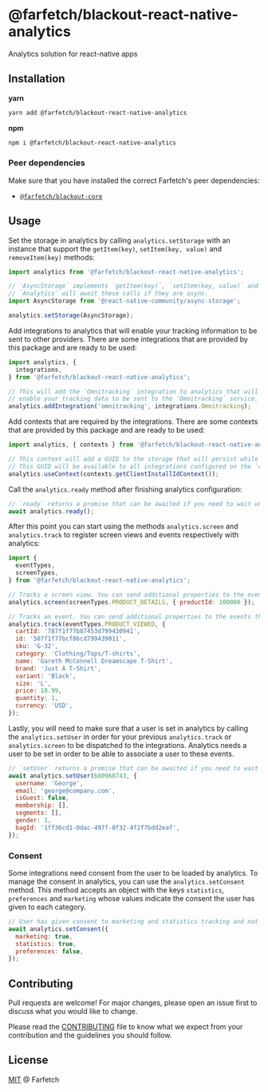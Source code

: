 # @farfetch/blackout-react-native-analytics

Analytics solution for react-native apps

## Installation

**yarn**

```sh
yarn add @farfetch/blackout-react-native-analytics
```

**npm**

```sh
npm i @farfetch/blackout-react-native-analytics
```

### Peer dependencies

Make sure that you have installed the correct Farfetch's peer dependencies:

- [`@farfetch/blackout-core`](https://www.npmjs.com/package/@farfetch/blackout-core)

## Usage

Set the storage in analytics by calling `analytics.setStorage` with an instance that support the `getItem(key)`, `setItem(key, value)` and `removeItem(key)` methods:

```js
import analytics from '@farfetch/blackout-react-native-analytics';

// `AsyncStorage` implements `getItem(key)`, `setItem(key, value)` and `removeItem(key)` used by analytics.
// `Analytics` will await these calls if they are async.
import AsyncStorage from '@react-native-community/async-storage';

analytics.setStorage(AsyncStorage);
```

Add integrations to analytics that will enable your tracking information to be sent to other providers.
There are some integrations that are provided by this package and are ready to be used:

```js
import analytics, {
  integrations,
} from '@farfetch/blackout-react-native-analytics';

// This will add the `Omnitracking` integration to analytics that will
// enable your tracking data to be sent to the `Omnitracking` service.
analytics.addIntegration('omnitracking', integrations.Omnitracking);
```

Add contexts that are required by the integrations. There are some contexts that are provided by this package and are ready to be used:

```js
import analytics, { contexts } from '@farfetch/blackout-react-native-analytics';

// This context will add a GUID to the storage that will persist while the app is installed on the device.
// This GUID will be available to all integrations configured on the `context.app.clientInstallId` key of the event payload.
analytics.useContext(contexts.getClientInstallIdContext());
```

Call the `analytics.ready` method after finishing analytics configuration:

```js
// `ready` returns a promise that can be awaited if you need to wait until the method finishes.
await analytics.ready();
```

After this point you can start using the methods `analytics.screen` and `analytics.track` to register screen views and events respectively with analytics:

```js
import {
  eventTypes,
  screenTypes,
} from '@farfetch/blackout-react-native-analytics';

// Tracks a screen view. You can send additional properties to the events that will be available to use by all integrations.
analytics.screen(screenTypes.PRODUCT_DETAILS, { productId: 100000 });

// Tracks an event. You can send additional properties to the events that will be available to use by all integrations.
analytics.track(eventTypes.PRODUCT_VIEWED, {
  cartId: '787f1f77b87453d799430941',
  id: '507f1f77bcf86cd799439011',
  sku: 'G-32',
  category: 'Clothing/Tops/T-shirts',
  name: 'Gareth McConnell Dreamscape T-Shirt',
  brand: 'Just A T-Shirt',
  variant: 'Black',
  size: 'L',
  price: 18.99,
  quantity: 1,
  currency: 'USD',
});
```

Lastly, you will need to make sure that a user is set in analytics by calling the `analytics.setUser` in order for your previous `analytics.track` or `analytics.screen` to be dispatched to the integrations.
Analytics needs a user to be set in order to be able to associate a user to these events.

```js
// `setUser` returns a promise that can be awaited if you need to wait until the method finishes.
await analytics.setUser(680968743, {
  username: 'George',
  email: 'george@company.com',
  isGuest: false,
  membership: [],
  segments: [],
  gender: 1,
  bagId: '1ff36cd1-0dac-497f-8f32-4f2f7bdd2eaf',
});
```

### Consent

Some integrations need consent from the user to be loaded by analytics.
To manage the consent in analytics, you can use the `analytics.setConsent` method.
This method accepts an object with the keys `statistics`, `preferences` and `marketing` whose values indicate the consent the user has given to each category.

```js
// User has given consent to marketing and statistics tracking and not preferences.
await analytics.setConsent({
  marketing: true,
  statistics: true,
  preferences: false,
});
```

## Contributing

Pull requests are welcome! For major changes, please open an issue first to discuss what you would like to change.

Please read the [CONTRIBUTING](../../CONTRIBUTING.md) file to know what we expect from your contribution and the guidelines you should follow.

## License

[MIT](../../LICENSE) @ Farfetch
